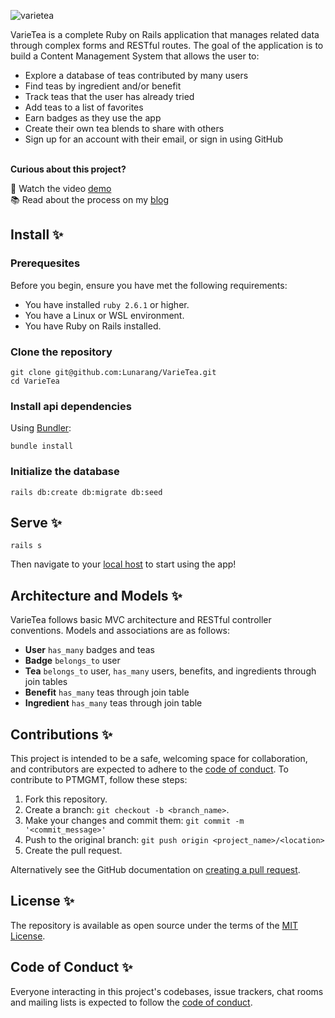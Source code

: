 ![varietea](https://user-images.githubusercontent.com/63659148/192599228-9fbac3a9-43d6-490d-a68e-e1c14f8a2b7a.png)

VarieTea is a complete Ruby on Rails application that manages related data through complex forms and RESTful routes. The goal of the application is to build a Content Management System that allows the user to:

* Explore a database of teas contributed by many users
* Find teas by ingredient and/or benefit
* Track teas that the user has already tried
* Add teas to a list of favorites
* Earn badges as they use the app
* Create their own tea blends to share with others
* Sign up for an account with their email, or sign in using GitHub

</br>
<b>Curious about this project?</b>  

:eyes: Watch the video [demo](https://vimeo.com/702151475)  
:books: Read about the process on my [blog](https://codebaby.hashnode.dev/my-first-rails-project-varietea)  

## Install :sparkles:

### Prerequesites
Before you begin, ensure you have met the following requirements:

* You have installed `ruby 2.6.1` or higher.
* You have a Linux or WSL environment.
* You have Ruby on Rails installed.

### Clone the repository

```shell
git clone git@github.com:Lunarang/VarieTea.git
cd VarieTea
```

### Install api dependencies

Using [Bundler](https://github.com/bundler/bundler):

```shell
bundle install
```

### Initialize the database

```shell
rails db:create db:migrate db:seed
```

## Serve :sparkles:

```shell
rails s
```

Then navigate to your [local host](http://localhost:3000/) to start using the app!

## Architecture and Models :sparkles:

VarieTea follows basic MVC architecture and RESTful controller conventions.
Models and associations are as follows:

* <b>User</b> `has_many` badges and teas
* <b>Badge</b> `belongs_to` user
* <b>Tea</b> `belongs_to` user, `has_many` users, benefits, and ingredients through join tables
* <b>Benefit</b> `has_many` teas through join table
* <b>Ingredient</b> `has_many` teas through join table

## Contributions :sparkles:

This project is intended to be a safe, welcoming space for collaboration, and contributors are expected to adhere to the [code of conduct](https://github.com/lunarang/VarieTea/CODE_OF_CONDUCT.md).
To contribute to PTMGMT, follow these steps:

1. Fork this repository.
2. Create a branch: `git checkout -b <branch_name>`.
3. Make your changes and commit them: `git commit -m '<commit_message>'`
4. Push to the original branch: `git push origin <project_name>/<location>`
5. Create the pull request.

Alternatively see the GitHub documentation on [creating a pull request](https://help.github.com/en/github/collaborating-with-issues-and-pull-requests/creating-a-pull-request).

## License :sparkles:

The repository is available as open source under the terms of the [MIT License](https://opensource.org/licenses/MIT).

## Code of Conduct :sparkles:

Everyone interacting in this project's codebases, issue trackers, chat rooms and mailing lists is expected to follow the [code of conduct](https://github.com/lunarang/VarieTea/CODE_OF_CONDUCT.md).
